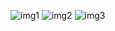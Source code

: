 ![img1](https://github.com/user-attachments/assets/0e21d9c8-0130-491d-9990-c6b430355629)
![img2](https://github.com/user-attachments/assets/80db8142-e8e0-41e0-b954-a56d6a564c5d)
![img3](https://github.com/user-attachments/assets/1eee9503-ab92-47e5-98a6-7cebb69b1bc9)
